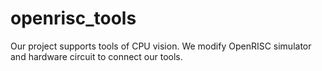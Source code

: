 openrisc_tools
==============

Our project supports tools of CPU vision. We modify OpenRISC simulator and hardware circuit to connect our tools.
